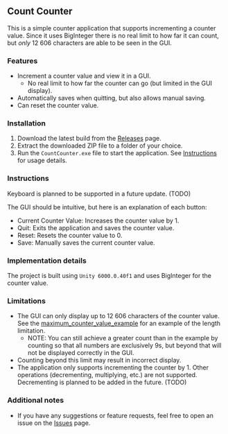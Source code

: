 ## Count Counter
This is a simple counter application that supports incrementing a counter value. Since it uses BigInteger there is no real limit to how far it can count, but *only* 12 606 characters are able to be seen in the GUI.  

### Features
- Increment a counter value and view it in a GUI.
    - No real limit to how far the counter can go (but limited in the GUI display).
- Automatically saves when quitting, but also allows manual saving.
- Can reset the counter value.

### Installation
1. Download the latest build from the [Releases](https://github.com/Caramajau/count-counter/releases) page.
2. Extract the downloaded ZIP file to a folder of your choice.
3. Run the `CountCounter.exe` file to start the application. See [Instructions](#instructions) for usage details.

### Instructions
Keyboard is planned to be supported in a future update. (TODO)

The GUI should be intuitive, but here is an explanation of each button:
- Current Counter Value: Increases the counter value by 1.
- Quit: Exits the application and saves the counter value.
- Reset: Resets the counter value to 0.
- Save: Manually saves the current counter value.

### Implementation details
The project is built using ```Unity 6000.0.40f1``` and uses BigInteger for the counter value.

### Limitations
- The GUI can only display up to 12 606 characters of the counter value. See the [maximum_counter_value_example](./maximum_counter_value_example.txt) for an example of the length limitation. 
    - NOTE: You can still achieve a greater count than in the example by counting so that all numbers are exclusively 9s, but beyond that will not be displayed correctly in the GUI.
- Counting beyond this limit may result in incorrect display.
- The application only supports incrementing the counter by 1. Other operations (decrementing, multiplying, etc.) are not supported. Decrementing is planned to be added in the future. (TODO)

### Additional notes
- If you have any suggestions or feature requests, feel free to open an issue on the [Issues](https://github.com/Caramajau/count-counter/issues) page.
